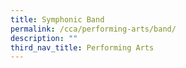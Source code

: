 ```yaml
---
title: Symphonic Band
permalink: /cca/performing-arts/band/
description: ""
third_nav_title: Performing Arts
---
```

